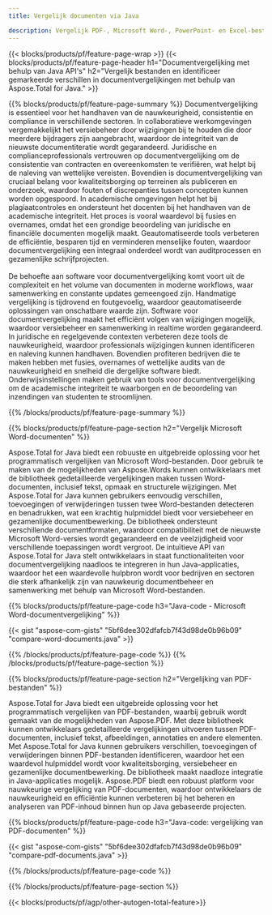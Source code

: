 ```yaml
---
title: Vergelijk documenten via Java 

description: Vergelijk PDF-, Microsoft Word-, PowerPoint- en Excel-bestanden via uw Java-applicatie. Verkrijg de gemarkeerde vergelijkingsresultaten.
---
```


{{< blocks/products/pf/feature-page-wrap >}}
{{< blocks/products/pf/feature-page-header h1="Documentvergelijking met behulp van Java API's" h2="Vergelijk bestanden en identificeer gemarkeerde verschillen in documentvergelijkingen met behulp van Aspose.Total for Java." >}}

{{% blocks/products/pf/feature-page-summary %}}
Documentvergelijking is essentieel voor het handhaven van de nauwkeurigheid, consistentie en compliance in verschillende sectoren. In collaboratieve werkomgevingen vergemakkelijkt het versiebeheer door wijzigingen bij te houden die door meerdere bijdragers zijn aangebracht, waardoor de integriteit van de nieuwste documentiteratie wordt gegarandeerd. Juridische en complianceprofessionals vertrouwen op documentvergelijking om de consistentie van contracten en overeenkomsten te verifiëren, wat helpt bij de naleving van wettelijke vereisten. Bovendien is documentvergelijking van cruciaal belang voor kwaliteitsborging op terreinen als publiceren en onderzoek, waardoor fouten of discrepanties tussen concepten kunnen worden opgespoord. In academische omgevingen helpt het bij plagiaatcontroles en ondersteunt het docenten bij het handhaven van de academische integriteit. Het proces is vooral waardevol bij fusies en overnames, omdat het een grondige beoordeling van juridische en financiële documenten mogelijk maakt. Geautomatiseerde tools verbeteren de efficiëntie, besparen tijd en verminderen menselijke fouten, waardoor documentvergelijking een integraal onderdeel wordt van auditprocessen en gezamenlijke schrijfprojecten.
<br /><br />
De behoefte aan software voor documentvergelijking komt voort uit de complexiteit en het volume van documenten in moderne workflows, waar samenwerking en constante updates gemeengoed zijn. Handmatige vergelijking is tijdrovend en foutgevoelig, waardoor geautomatiseerde oplossingen van onschatbare waarde zijn. Software voor documentvergelijking maakt het efficiënt volgen van wijzigingen mogelijk, waardoor versiebeheer en samenwerking in realtime worden gegarandeerd. In juridische en regelgevende contexten verbeteren deze tools de nauwkeurigheid, waardoor professionals wijzigingen kunnen identificeren en naleving kunnen handhaven. Bovendien profiteren bedrijven die te maken hebben met fusies, overnames of wettelijke audits van de nauwkeurigheid en snelheid die dergelijke software biedt. Onderwijsinstellingen maken gebruik van tools voor documentvergelijking om de academische integriteit te waarborgen en de beoordeling van inzendingen van studenten te stroomlijnen.

{{% /blocks/products/pf/feature-page-summary  %}}

{{% blocks/products/pf/feature-page-section  h2="Vergelijk Microsoft Word-documenten" %}}

Aspose.Total for Java biedt een robuuste en uitgebreide oplossing voor het programmatisch vergelijken van Microsoft Word-bestanden. Door gebruik te maken van de mogelijkheden van Aspose.Words kunnen ontwikkelaars met de bibliotheek gedetailleerde vergelijkingen maken tussen Word-documenten, inclusief tekst, opmaak en structurele wijzigingen. Met Aspose.Total for Java kunnen gebruikers eenvoudig verschillen, toevoegingen of verwijderingen tussen twee Word-bestanden detecteren en benadrukken, wat een krachtig hulpmiddel biedt voor versiebeheer en gezamenlijke documentbewerking. De bibliotheek ondersteunt verschillende documentformaten, waardoor compatibiliteit met de nieuwste Microsoft Word-versies wordt gegarandeerd en de veelzijdigheid voor verschillende toepassingen wordt vergroot. De intuïtieve API van Aspose.Total for Java stelt ontwikkelaars in staat functionaliteiten voor documentvergelijking naadloos te integreren in hun Java-applicaties, waardoor het een waardevolle hulpbron wordt voor bedrijven en sectoren die sterk afhankelijk zijn van nauwkeurig documentbeheer en samenwerking met behulp van Microsoft Word-bestanden.

{{% blocks/products/pf/feature-page-code h3="Java-code - Microsoft Word-documentvergelijking" %}}

{{< gist "aspose-com-gists" "5bf6dee302dfafcb7f43d98de0b96b09" "compare-word-documents.java" >}}

{{% /blocks/products/pf/feature-page-code  %}}
{{% /blocks/products/pf/feature-page-section %}}

{{% blocks/products/pf/feature-page-section  h2="Vergelijking van PDF-bestanden" %}}

Aspose.Total for Java biedt een uitgebreide oplossing voor het programmatisch vergelijken van PDF-bestanden, waarbij gebruik wordt gemaakt van de mogelijkheden van Aspose.PDF. Met deze bibliotheek kunnen ontwikkelaars gedetailleerde vergelijkingen uitvoeren tussen PDF-documenten, inclusief tekst, afbeeldingen, annotaties en andere elementen. Met Aspose.Total for Java kunnen gebruikers verschillen, toevoegingen of verwijderingen binnen PDF-bestanden identificeren, waardoor het een waardevol hulpmiddel wordt voor kwaliteitsborging, versiebeheer en gezamenlijke documentbewerking. De bibliotheek maakt naadloze integratie in Java-applicaties mogelijk. Aspose.PDF biedt een robuust platform voor nauwkeurige vergelijking van PDF-documenten, waardoor ontwikkelaars de nauwkeurigheid en efficiëntie kunnen verbeteren bij het beheren en analyseren van PDF-inhoud binnen hun op Java gebaseerde projecten.

{{% blocks/products/pf/feature-page-code h3="Java-code: vergelijking van PDF-documenten" %}}

{{< gist "aspose-com-gists" "5bf6dee302dfafcb7f43d98de0b96b09" "compare-pdf-documents.java" >}}

{{% /blocks/products/pf/feature-page-code  %}}

{{% /blocks/products/pf/feature-page-section %}}

{{< blocks/products/pf/agp/other-autogen-total-feature>}}